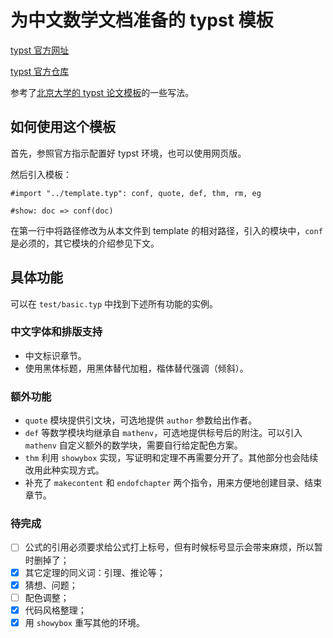 # 为中文数学文档准备的 typst 模板

[typst 官方网址](https://typst.app/docs)

[typst 官方仓库](https://github.com/typst/typst)

参考了[北京大学的 typst 论文模板](https://github.com/lucifer1004/pkuthss-typst)的一些写法。

## 如何使用这个模板

首先，参照官方指示配置好 typst 环境，也可以使用网页版。

然后引入模板：

```
#import "../template.typ": conf, quote, def, thm, rm, eg

#show: doc => conf(doc)
```

在第一行中将路径修改为从本文件到 template 的相对路径，引入的模块中，`conf` 是必须的，其它模块的介绍参见下文。

## 具体功能

可以在 `test/basic.typ` 中找到下述所有功能的实例。

### 中文字体和排版支持

- 中文标识章节。
- 使用黑体标题，用黑体替代加粗，楷体替代强调（倾斜）。

### 额外功能

- `quote` 模块提供引文块，可选地提供 `author` 参数给出作者。
- `def` 等数学模块均继承自 `mathenv`，可选地提供标号后的附注。可以引入 `mathenv` 自定义额外的数学块，需要自行给定配色方案。
- `thm` 利用 `showybox` 实现，写证明和定理不再需要分开了。其他部分也会陆续改用此种实现方式。
- 补充了 `makecontent` 和 `endofchapter` 两个指令，用来方便地创建目录、结束章节。

### 待完成

- [ ] 公式的引用必须要求给公式打上标号，但有时候标号显示会带来麻烦，所以暂时删掉了；
- [x] 其它定理的同义词：引理、推论等；
- [x] 猜想、问题；
- [ ] 配色调整；
- [x] 代码风格整理；
- [x] 用 `showybox` 重写其他的环境。